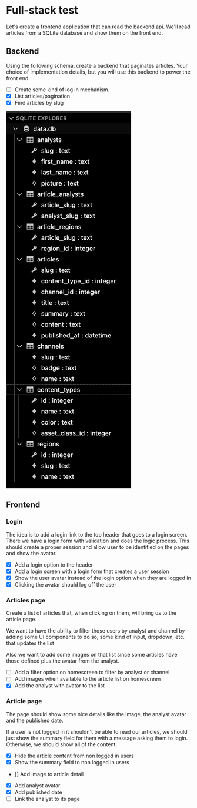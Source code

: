 # Full-stack test

Let's create a frontend application that can read the backend api. We'll read articles from a SQLite database and show them on the front end.

## Backend

Using the following schema, create a backend that paginates articles. Your choice of implementation details, but you will use this backend to power the front end.

- [ ] Create some kind of log in mechanism.
- [x] List articles/pagination
- [x] Find articles by slug

![schema](/schema.png)

## Frontend

### Login

The idea is to add a login link to the top header that goes to a login screen. There we have a login form with validation and does the logic process. This should create a proper session and allow user to be identified on the pages and show the avatar.

- [x] Add a login option to the header
- [x] Add a login screen with a login form that creates a user session
- [x] Show the user avatar instead of the login option when they are logged in
- [x] Clicking the avatar should log off the user

### Articles page

Create a list of articles that, when clicking on them, will bring us to the article page.

We want to have the ability to filter those users by analyst and channel by adding some UI components to do so, some kind of input, dropdown, etc. that updates the list

Also we want to add some images on that list since some articles have those defined plus the avatar from the analyst.

- [ ] Add a filter option on homescreen to filter by analyst or channel
- [ ] Add images when available to the article list on homescreen
- [x] Add the analyst with avatar to the list

### Article page

The page should show some nice details like the image, the analyst avatar and the published date.

If a user is not logged in it shouldn't be able to read our articles, we should just show the summary field for them with a message asking them to login. Otherwise, we should show all of the content.

- [x] Hide the article content from non logged in users
- [x] Show the summary field to non logged in users
- [] Add image to article detail
- [x] Add analyst avatar
- [x] Add published date
- [ ] Link the analyst to its page
